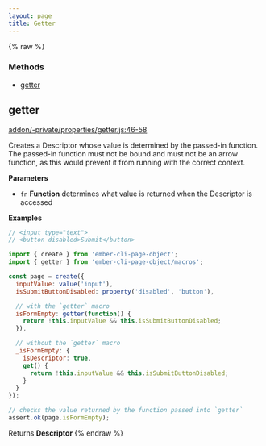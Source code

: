```yaml
---
layout: page
title: Getter
---
```


{% raw %}
### Methods

- [getter](#getter)

## getter

[addon/-private/properties/getter.js:46-58](https://github.com/san650/ember-cli-page-object/blob/f70ce5d253619a25948ed1de7c34cb3f3978c953/addon/-private/properties/getter.js#L46-L58 "Source code on GitHub")

Creates a Descriptor whose value is determined by the passed-in function.
The passed-in function must not be bound and must not be an arrow function,
as this would prevent it from running with the correct context.

**Parameters**

-   `fn` **Function** determines what value is returned when the Descriptor is accessed

**Examples**

```javascript
// <input type="text">
// <button disabled>Submit</button>

import { create } from 'ember-cli-page-object';
import { getter } from 'ember-cli-page-object/macros';

const page = create({
  inputValue: value('input'),
  isSubmitButtonDisabled: property('disabled', 'button'),

  // with the `getter` macro
  isFormEmpty: getter(function() {
    return !this.inputValue && this.isSubmitButtonDisabled;
  }),

  // without the `getter` macro
  _isFormEmpty: {
    isDescriptor: true,
    get() {
      return !this.inputValue && this.isSubmitButtonDisabled;
    }
  }
});

// checks the value returned by the function passed into `getter`
assert.ok(page.isFormEmpty);
```

Returns **Descriptor** 
{% endraw %}